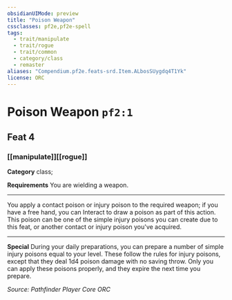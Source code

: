 ```yaml
---
obsidianUIMode: preview
title: "Poison Weapon"
cssclasses: pf2e,pf2e-spell
tags:
  - trait/manipulate
  - trait/rogue
  - trait/common
  - category/class
  - remaster
aliases: "Compendium.pf2e.feats-srd.Item.ALbosSUygdq4T1Yk"
license: ORC
---
```

# Poison Weapon `pf2:1`
## Feat 4
### [[manipulate]][[rogue]]

**Category** class; 




**Requirements** You are wielding a weapon.

* * *

You apply a contact poison or injury poison to the required weapon; if you have a free hand, you can Interact to draw a poison as part of this action. This poison can be one of the simple injury poisons you can create due to this feat, or another contact or injury poison you've acquired.

* * *

**Special** During your daily preparations, you can prepare a number of simple injury poisons equal to your level. These follow the rules for injury poisons, except that they deal 1d4 poison damage with no saving throw. Only you can apply these poisons properly, and they expire the next time you prepare.

*Source: Pathfinder Player Core*
*ORC*